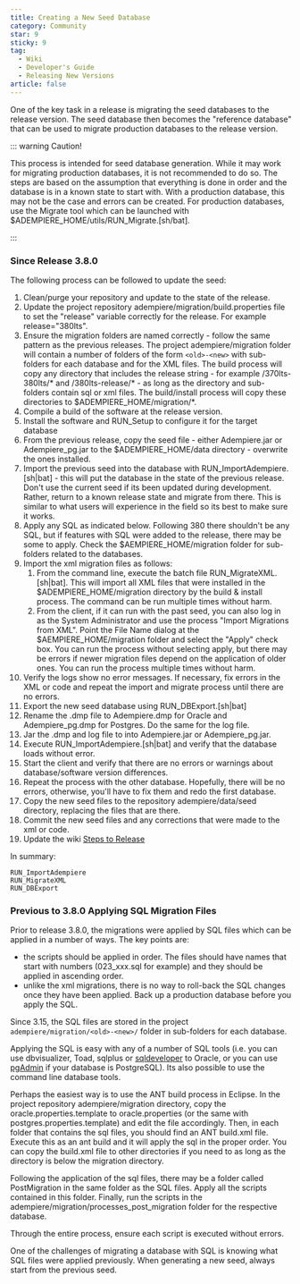 ```yaml
---
title: Creating a New Seed Database
category: Community
star: 9
sticky: 9
tag:
  - Wiki
  - Developer's Guide
  - Releasing New Versions
article: false
---
```


One of the key task in a release is migrating the seed databases to the release version. The seed database then becomes the "reference database" that can be used to migrate production databases to the release version.

::: warning Caution!

This process is intended for seed database generation. While it may work for migrating production databases, it is not recommended to do so. The steps are based on the assumption that everything is done in order and the database is in a known state to start with. With a production database, this may not be the case and errors can be created. For production databases, use the Migrate tool which can be launched with $ADEMPIERE_HOME/utils/RUN_Migrate.[sh/bat].

:::

### Since Release 3.8.0

The following process can be followed to update the seed:
1. Clean/purge your repository and update to the state of the release.
2. Update the project repository adempiere/migration/build.properties file to set the "release" variable correctly for the release. For example release="380lts".
3. Ensure the migration folders are named correctly - follow the same pattern as the previous releases. The project adempiere/migration folder will contain a number of folders of the form `<old>-<new>` with sub-
folders for each database and for the XML files. The build process will copy any directory that includes the release string - for example /370lts-380lts/* and /380lts-release/* - as long as the directory and sub-
folders contain sql or xml files. The build/install process will copy these directories to $ADEMPIERE_HOME/migration/*.
4. Compile a build of the software at the release version.
5. Install the software and RUN_Setup to configure it for the target database
6. From the previous release, copy the seed file - either Adempiere.jar or Adempiere_pg.jar to the $ADEMPIERE_HOME/data directory - overwrite the ones installed.
7. Import the previous seed into the database with RUN_ImportAdempiere.[sh|bat] - this will put the database in the state of the previous release. Don't use the current seed if its been updated during development.
Rather, return to a known release state and migrate from there. This is similar to what users will experience in the field so its best to make sure it works.
8. Apply any SQL as indicated below. Following 380 there shouldn't be any SQL, but if features with SQL were added to the release, there may be some to apply. Check the $AEMPIERE_HOME/migration folder
for sub-folders related to the databases.
9. Import the xml migration files as follows:
   1. From the command line, execute the batch file RUN_MigrateXML.[sh|bat]. This will import all XML files that were installed in the $ADEMPIERE_HOME/migration directory by the build & install
process. The command can be run multiple times without harm.
   2. From the client, if it can run with the past seed, you can also log in as the System Administrator and use the process "Import Migrations from XML". Point the File Name dialog at the
$AEMPIERE_HOME/migration folder and select the "Apply" check box. You can run the process without selecting apply, but there may be errors if newer migration files depend on the application of
older ones. You can run the process multiple times without harm.
1.  Verify the logs show no error messages. If necessary, fix errors in the XML or code and repeat the import and migrate process until there are no errors.
2.  Export the new seed database using RUN_DBExport.[sh|bat]
3.  Rename the .dmp file to Adempiere.dmp for Oracle and Adempiere_pg.dmp for Postgres. Do the same for the log file.
4.  Jar the .dmp and log file to into Adempiere.jar or Adempiere_pg.jar.
5.  Execute RUN_ImportAdempiere.[sh|bat] and verify that the database loads without error.
6.  Start the client and verify that there are no errors or warnings about database/software version differences.
7.  Repeat the process with the other database. Hopefully, there will be no errors, otherwise, you'll have to fix them and redo the first database.
8.  Copy the new seed files to the repository adempiere/data/seed directory, replacing the files that are there.
9.  Commit the new seed files and any corrections that were made to the xml or code.
10. Update the wiki [Steps to Release](./steps-to-release.md)

In summary:

~~~
RUN_ImportAdempiere
RUN_MigrateXML
RUN_DBExport
~~~

### Previous to 3.8.0 Applying SQL Migration Files

Prior to release 3.8.0, the migrations were applied by SQL files which can be applied in a number of ways. The key points are:

- the scripts should be applied in order. The files should have names that start with numbers (023_xxx.sql for example) and they should be applied in ascending order.
- unlike the xml migrations, there is no way to roll-back the SQL changes once they have been applied. Back up a production database before you apply the SQL.

Since 3.15, the SQL files are stored in the project `adempiere/migration/<old>-<new>/` folder in sub-folders for each database.

Applying the SQL is easy with any of a number of SQL tools (i.e. you can use dbvisualizer, Toad, sqlplus or [sqldeveloper](http://www.oracle.com/technology/products/database/sql_developer/index.html) to Oracle, or you can use [pgAdmin](http://www.pgadmin.org/) if your database is PostgreSQL). Its also possible to use the command line database tools.

Perhaps the easiest way is to use the ANT build process in Eclipse. In the project repository adempiere/migration directory, copy the oracle.properties.template to oracle.properties (or the same with postgres.properties.template) and edit the file accordingly. Then, in each folder that contains the sql files, you should find an ANT build.xml file. Execute this as an ant build and it will apply the sql in the proper order. You can copy the build.xml file to other directories if you need to as long as the directory is below the migration directory.

Following the application of the sql files, there may be a folder called PostMigration in the same folder as the SQL files. Apply all the scripts contained in this folder. Finally, run the scripts in the adempiere/migration/processes_post_migration folder for the respective database.

Through the entire process, ensure each script is executed without errors.

One of the challenges of migrating a database with SQL is knowing what SQL files were applied previously. When generating a new seed, always start from the previous seed.

